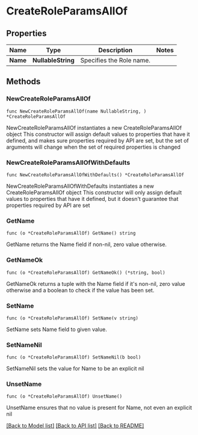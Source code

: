 # CreateRoleParamsAllOf

## Properties

Name | Type | Description | Notes
------------ | ------------- | ------------- | -------------
**Name** | **NullableString** | Specifies the Role name. | 

## Methods

### NewCreateRoleParamsAllOf

`func NewCreateRoleParamsAllOf(name NullableString, ) *CreateRoleParamsAllOf`

NewCreateRoleParamsAllOf instantiates a new CreateRoleParamsAllOf object
This constructor will assign default values to properties that have it defined,
and makes sure properties required by API are set, but the set of arguments
will change when the set of required properties is changed

### NewCreateRoleParamsAllOfWithDefaults

`func NewCreateRoleParamsAllOfWithDefaults() *CreateRoleParamsAllOf`

NewCreateRoleParamsAllOfWithDefaults instantiates a new CreateRoleParamsAllOf object
This constructor will only assign default values to properties that have it defined,
but it doesn't guarantee that properties required by API are set

### GetName

`func (o *CreateRoleParamsAllOf) GetName() string`

GetName returns the Name field if non-nil, zero value otherwise.

### GetNameOk

`func (o *CreateRoleParamsAllOf) GetNameOk() (*string, bool)`

GetNameOk returns a tuple with the Name field if it's non-nil, zero value otherwise
and a boolean to check if the value has been set.

### SetName

`func (o *CreateRoleParamsAllOf) SetName(v string)`

SetName sets Name field to given value.


### SetNameNil

`func (o *CreateRoleParamsAllOf) SetNameNil(b bool)`

 SetNameNil sets the value for Name to be an explicit nil

### UnsetName
`func (o *CreateRoleParamsAllOf) UnsetName()`

UnsetName ensures that no value is present for Name, not even an explicit nil

[[Back to Model list]](../README.md#documentation-for-models) [[Back to API list]](../README.md#documentation-for-api-endpoints) [[Back to README]](../README.md)



